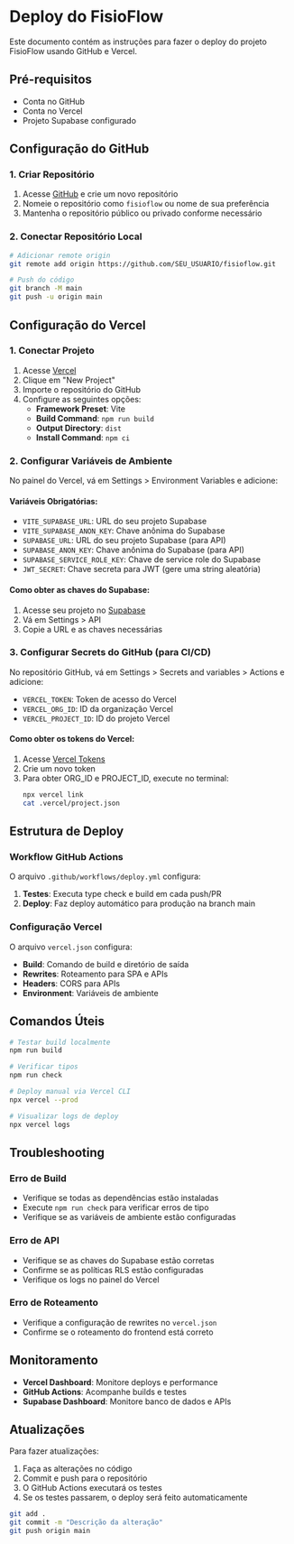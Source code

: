 # Deploy do FisioFlow

Este documento contém as instruções para fazer o deploy do projeto FisioFlow usando GitHub e Vercel.

## Pré-requisitos

- Conta no GitHub
- Conta no Vercel
- Projeto Supabase configurado

## Configuração do GitHub

### 1. Criar Repositório

1. Acesse [GitHub](https://github.com) e crie um novo repositório
2. Nomeie o repositório como `fisioflow` ou nome de sua preferência
3. Mantenha o repositório público ou privado conforme necessário

### 2. Conectar Repositório Local

```bash
# Adicionar remote origin
git remote add origin https://github.com/SEU_USUARIO/fisioflow.git

# Push do código
git branch -M main
git push -u origin main
```

## Configuração do Vercel

### 1. Conectar Projeto

1. Acesse [Vercel](https://vercel.com)
2. Clique em "New Project"
3. Importe o repositório do GitHub
4. Configure as seguintes opções:
   - **Framework Preset**: Vite
   - **Build Command**: `npm run build`
   - **Output Directory**: `dist`
   - **Install Command**: `npm ci`

### 2. Configurar Variáveis de Ambiente

No painel do Vercel, vá em Settings > Environment Variables e adicione:

#### Variáveis Obrigatórias:
- `VITE_SUPABASE_URL`: URL do seu projeto Supabase
- `VITE_SUPABASE_ANON_KEY`: Chave anônima do Supabase
- `SUPABASE_URL`: URL do seu projeto Supabase (para API)
- `SUPABASE_ANON_KEY`: Chave anônima do Supabase (para API)
- `SUPABASE_SERVICE_ROLE_KEY`: Chave de service role do Supabase
- `JWT_SECRET`: Chave secreta para JWT (gere uma string aleatória)

#### Como obter as chaves do Supabase:
1. Acesse seu projeto no [Supabase](https://supabase.com)
2. Vá em Settings > API
3. Copie a URL e as chaves necessárias

### 3. Configurar Secrets do GitHub (para CI/CD)

No repositório GitHub, vá em Settings > Secrets and variables > Actions e adicione:

- `VERCEL_TOKEN`: Token de acesso do Vercel
- `VERCEL_ORG_ID`: ID da organização Vercel
- `VERCEL_PROJECT_ID`: ID do projeto Vercel

#### Como obter os tokens do Vercel:
1. Acesse [Vercel Tokens](https://vercel.com/account/tokens)
2. Crie um novo token
3. Para obter ORG_ID e PROJECT_ID, execute no terminal:
   ```bash
   npx vercel link
   cat .vercel/project.json
   ```

## Estrutura de Deploy

### Workflow GitHub Actions

O arquivo `.github/workflows/deploy.yml` configura:

1. **Testes**: Executa type check e build em cada push/PR
2. **Deploy**: Faz deploy automático para produção na branch main

### Configuração Vercel

O arquivo `vercel.json` configura:

- **Build**: Comando de build e diretório de saída
- **Rewrites**: Roteamento para SPA e APIs
- **Headers**: CORS para APIs
- **Environment**: Variáveis de ambiente

## Comandos Úteis

```bash
# Testar build localmente
npm run build

# Verificar tipos
npm run check

# Deploy manual via Vercel CLI
npx vercel --prod

# Visualizar logs de deploy
npx vercel logs
```

## Troubleshooting

### Erro de Build
- Verifique se todas as dependências estão instaladas
- Execute `npm run check` para verificar erros de tipo
- Verifique se as variáveis de ambiente estão configuradas

### Erro de API
- Verifique se as chaves do Supabase estão corretas
- Confirme se as políticas RLS estão configuradas
- Verifique os logs no painel do Vercel

### Erro de Roteamento
- Verifique a configuração de rewrites no `vercel.json`
- Confirme se o roteamento do frontend está correto

## Monitoramento

- **Vercel Dashboard**: Monitore deploys e performance
- **GitHub Actions**: Acompanhe builds e testes
- **Supabase Dashboard**: Monitore banco de dados e APIs

## Atualizações

Para fazer atualizações:

1. Faça as alterações no código
2. Commit e push para o repositório
3. O GitHub Actions executará os testes
4. Se os testes passarem, o deploy será feito automaticamente

```bash
git add .
git commit -m "Descrição da alteração"
git push origin main
```